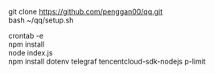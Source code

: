git clone https://github.com/penggan00/qq.git  
bash ~/qq/setup.sh



crontab -e  
npm install  
node index.js  
npm install dotenv telegraf tencentcloud-sdk-nodejs p-limit